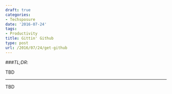 ```yaml
---
draft: true
categories:
- Techsposure
date: '2016-07-24'
tags:
- Productivity
title: Gittin' Github
type: post
url: /2016/07/24/get-github
---
```



###*TL;DR*:

TBD

---

TBD
